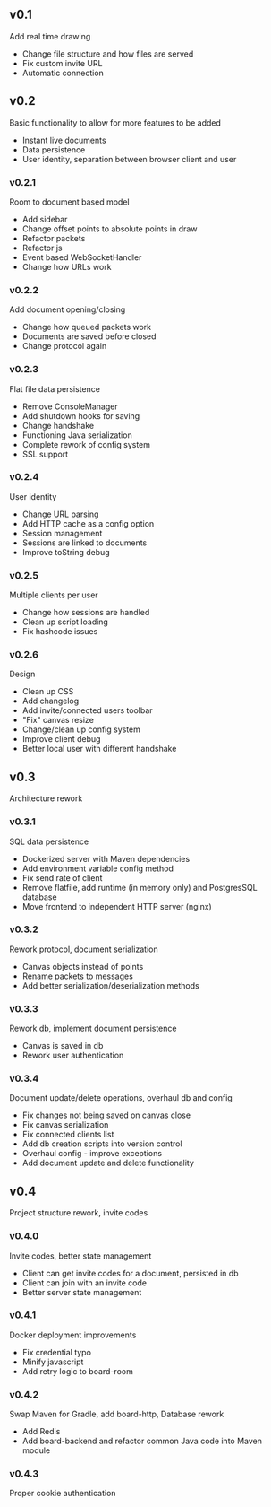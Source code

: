 ## v0.1
Add real time drawing

- Change file structure and how files are served
- Fix custom invite URL
- Automatic connection

## v0.2
Basic functionality to allow for more features to be added
- Instant live documents
- Data persistence
- User identity, separation between browser client and user

### v0.2.1
Room to document based model

- Add sidebar
- Change offset points to absolute points in draw
- Refactor packets
- Refactor js
- Event based WebSocketHandler
- Change how URLs work

### v0.2.2
Add document opening/closing

- Change how queued packets work
- Documents are saved before closed
- Change protocol again

### v0.2.3
Flat file data persistence

- Remove ConsoleManager
- Add shutdown hooks for saving
- Change handshake
- Functioning Java serialization
- Complete rework of config system
- SSL support

### v0.2.4
User identity

- Change URL parsing
- Add HTTP cache as a config option
- Session management
- Sessions are linked to documents
- Improve toString debug

### v0.2.5
Multiple clients per user

- Change how sessions are handled
- Clean up script loading
- Fix hashcode issues

### v0.2.6
Design

- Clean up CSS
- Add changelog
- Add invite/connected users toolbar
- "Fix" canvas resize
- Change/clean up config system
- Improve client debug
- Better local user with different handshake

## v0.3
Architecture rework

### v0.3.1
SQL data persistence

- Dockerized server with Maven dependencies
- Add environment variable config method
- Fix send rate of client
- Remove flatfile, add runtime (in memory only) and PostgresSQL database
- Move frontend to independent HTTP server (nginx)

### v0.3.2
Rework protocol, document serialization

- Canvas objects instead of points
- Rename packets to messages
- Add better serialization/deserialization methods

### v0.3.3
Rework db, implement document persistence

- Canvas is saved in db
- Rework user authentication

### v0.3.4
Document update/delete operations, overhaul db and config

- Fix changes not being saved on canvas close
- Fix canvas serialization
- Fix connected clients list
- Add db creation scripts into version control
- Overhaul config - improve exceptions
- Add document update and delete functionality

## v0.4
Project structure rework, invite codes

### v0.4.0
Invite codes, better state management
- Client can get invite codes for a document, persisted in db
- Client can join with an invite code
- Better server state management

### v0.4.1
Docker deployment improvements
- Fix credential typo
- Minify javascript
- Add retry logic to board-room

### v0.4.2
Swap Maven for Gradle, add board-http, Database rework
- Add Redis
- Add board-backend and refactor common Java code into Maven module

### v0.4.3
Proper cookie authentication
